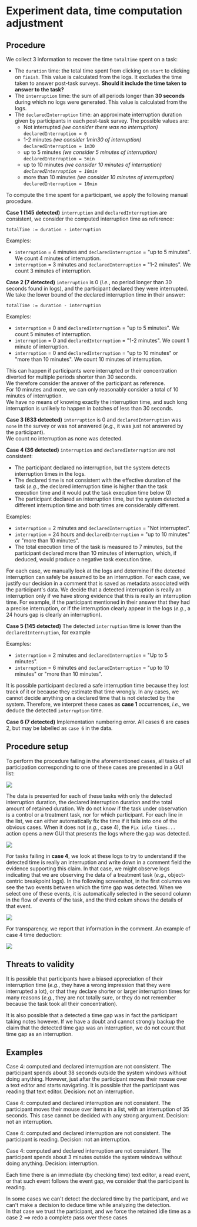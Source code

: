 # Experiment data, time computation adjustment

## Procedure

We collect 3 information to recover the time `totalTime` spent on a task:
* The `duration` time: the total time spent from clicking on `start` to clicking on `finish`. This value is calculated from the logs. It excludes the time taken to answer post-task surveys. **Should it include the time taken to answer to the task?** 
* The `interruption` time: the sum of all periods longer than __30 seconds__ during which no logs were generated. This value is calculated from the logs.
* The `declaredInterruption` time: an approximate interruption duration given by participants in each post-task survey. The possible values are:
	* Not interrupted *(we consider there was no interruption)* `declaredInterruption = 0`
	* 1-2 minutes *(we consider 1min30 of interruption)* `declaredInterruption = 1m30`
	* up to 5 minutes *(we consider 5 minutes of interruption)* `declaredInterruption = 5min`
	* up to 10 minutes *(we consider 10 minutes of interruption) `declaredInterruption = 10min`*
	* more than 10 minutes *(we consider 10 minutes of interruption)* `declaredInterruption = 10min`
  
To compute the time spent for a participant, we apply the following manual procedure.

**Case 1 (145 detected)** `interruption` and `declaredInterruption` are consistent, we consider the computed interruption time as reference:

```Smalltalk
totalTime := duration - interruption
```
Examples:
- `interruption` = 4 minutes and `declaredInterruption` = "up to 5 minutes". We count 4 minutes of interruption.
- `interruption` = 3 minutes and `declaredInterruption` = "1-2 minutes". We count 3 minutes of interruption.

**Case 2 (7 detected)** `interruption` is 0 (*i.e.*, no period longer than 30 seconds found in logs), and the participant declared they were interrupted.  
We take the lower bound of the declared interruption time in their answer: 
```Smalltalk
totalTime := duration - interruption
```
Examples:
- `interruption` = 0 and `declaredInterruption` = "up to 5 minutes". We count 5 minutes of interruption.
- `interruption` = 0 and `declaredInterruption` = "1-2 minutes". We count 1 minute of interruption.
- `interruption` = 0 and `declaredInterruption` = "up to 10 minutes" or "more than 10 minutes". We count 10 minutes of interruption.

This can happen if participants were interrupted or their concentration diverted for multiple periods shorter than 30 seconds.  
We therefore consider the answer of the participant as reference.  
For 10 minutes and more, we can only reasonably consider a total of 10 minutes of interruption.  
We have no means of knowing exactly the interruption time, and such long interruption is unlikely to happen in batches of less than 30 seconds.

**Case 3 (633 detected)** `interruption` is 0 and `declaredInterruption` was `none` in the survey or was not answered (*e.g.*, it was just not answered by the participant).  
We count no interruption as none was detected.

**Case 4 (36 detected)**
`interruption` and `declaredInterruption` are not consistent:
* The participant declared no interruption, but the system detects interruption times in the logs. 
* The declared time is not consistent with the effective duration of the task (*e.g.*, the declared interruption time is higher than the task execution time and it would put the task execution time below 0)
* The participant declared an interruption time, but the system detected a different interruption time and both times are considerably different.

Examples:
- `interruption` = 2 minutes and `declaredInterruption` = "Not interrupted".
- `interruption` = 24 hours and `declaredInterruption` = "up to 10 minutes" or "more than 10 minutes".
- The total execution time of the task is measured to 7 minutes, but the participant declared more than 10 minutes of interruption, which, if deduced, would produce a negative task execution time.

For each case, we manually look at the logs and determine if the detected interruption can safely be assumed to be an interruption.
For each case, we justify our decision in a comment that is saved as metadata associated with the participant's data.
We decide that a detected interruption is really an interruption only if we have strong evidence that this is really an interruption time.
For example, if the participant mentioned in their answer that they had a precise interruption, or if the interruption clearly appear in the logs (*e.g.*, a 24 hours gap is clearly an interruption).

**Case 5 (145 detected)**
The detected `interruption` time is lower than the `declaredInterruption`, for example

Examples:
- `interruption` = 2 minutes and `declaredInterruption` = "Up to 5 minutes".
- `interruption` = 6 minutes and `declaredInterruption` = "up to 10 minutes" or "more than 10 minutes".

It is possible participant declared a safe interruption time because they lost track of it or because they estimate that time wrongly.
In any cases, we cannot decide anything on a declared time that is not detected by the system.
Therefore, we interpret these cases as **case 1** occurrences, *i.e.*, we deduce the detected `interruption` time.

**Case 6 (7 detected)**
Implementation numbering error. All cases 6 are cases 2, but may be labelled as `case 6` in the data.

## Procedure setup

To perform the procedure failing in the aforementioned cases, all tasks of all participation corresponding to one of these cases are presented in a GUI list:

![](../images/time-fix-main-entry.png)

The data is presented for each of these tasks with only the detected interruption duration, the declared interruption duration and the total amount of retained duration.
We do not know if the task under observation is a control or a treatment task, nor for which participant.
For each line in the list, we can either automatically fix the time if it fails into one of the obvious cases.
When it does not (*e.g.*, case 4), the `Fix idle times...` action opens a new GUI that presents the logs where the gap was detected.

![](../images/time-fix-each.png)

For tasks failing in **case 4**, we look at these logs to try to understand if the detected time is really an interruption and write down in a comment field the evidence supporting this claim.
In that case, we might observe logs indicating that we are observing the data of a treatment task (*e.g.*, object-centric breakpoint logs). 
In the following screenshot, in the first columns we see the two events between which the time gap was detected.
When we select one of these events, it is automatically selected in the second column in the flow of events of the task, and the third colum shows the details of that event.

![](../images/time-fix-detail.png)

For transparency, we report that information in the comment.
An example of case 4 time deduction:

![](../images/time-fix-each-2.png)

 
## Threats to validity

It is possible that participants have a biased appreciation of their interruption time (*e.g.*, they have a wrong impression that they were interrupted a lot), or that they declare shorter or larger interruption times for many reasons (*e.g.*, they are not totally sure, or they do not remember because the task took all their concentration).

It is also possible that a detected a time gap was in fact the participant taking notes however.
If we have a doubt and cannot strongly backup the claim that the detected time gap was an interruption, we do not count that time gap as an interruption.

## Examples

Case 4: computed and declared interruption are not consistent.
The participant spends about 38 seconds outside the system windows without doing anything.
However, just after the participant moves their mouse over a text editor and starts navigating. 
It is possible that the participant was reading that text editor.
Decision: not an interruption.

Case 4: computed and declared interruption are not consistent.
The participant moves their mouse over items in a list, with an interruption of 35 seconds.
This case cannot be decided with any strong argument.
Decision: not an interruption.

Case 4: computed and declared interruption are not consistent.
The participant is reading.
Decision: not an interruption.

Case 4: computed and declared interruption are not consistent.
The participant spends about 3 minutes outside the system windows without doing anything.
Decision: interruption.

Each time there is an immediate (by checking time) text editor, a read event, or that such event follows the event gap, we consider that the participant is reading.

In some cases we can't detect the declared time by the participant, and we can't make a decision to deduce time while analyzing the detection.  
In that case we trust the participant, and we force the retained idle time as a case 2 ==> redo a complete pass over these cases
